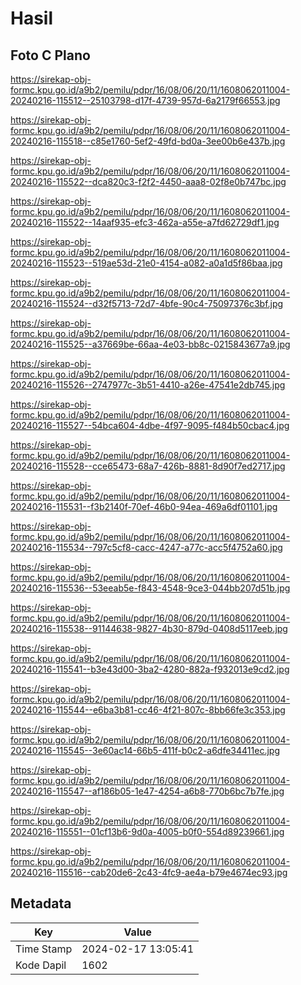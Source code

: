# Hasil

## Foto C Plano

https://sirekap-obj-formc.kpu.go.id/a9b2/pemilu/pdpr/16/08/06/20/11/1608062011004-20240216-115512--25103798-d17f-4739-957d-6a2179f66553.jpg

https://sirekap-obj-formc.kpu.go.id/a9b2/pemilu/pdpr/16/08/06/20/11/1608062011004-20240216-115518--c85e1760-5ef2-49fd-bd0a-3ee00b6e437b.jpg

https://sirekap-obj-formc.kpu.go.id/a9b2/pemilu/pdpr/16/08/06/20/11/1608062011004-20240216-115522--dca820c3-f2f2-4450-aaa8-02f8e0b747bc.jpg

https://sirekap-obj-formc.kpu.go.id/a9b2/pemilu/pdpr/16/08/06/20/11/1608062011004-20240216-115522--14aaf935-efc3-462a-a55e-a7fd62729df1.jpg

https://sirekap-obj-formc.kpu.go.id/a9b2/pemilu/pdpr/16/08/06/20/11/1608062011004-20240216-115523--519ae53d-21e0-4154-a082-a0a1d5f86baa.jpg

https://sirekap-obj-formc.kpu.go.id/a9b2/pemilu/pdpr/16/08/06/20/11/1608062011004-20240216-115524--d32f5713-72d7-4bfe-90c4-75097376c3bf.jpg

https://sirekap-obj-formc.kpu.go.id/a9b2/pemilu/pdpr/16/08/06/20/11/1608062011004-20240216-115525--a37669be-66aa-4e03-bb8c-0215843677a9.jpg

https://sirekap-obj-formc.kpu.go.id/a9b2/pemilu/pdpr/16/08/06/20/11/1608062011004-20240216-115526--2747977c-3b51-4410-a26e-47541e2db745.jpg

https://sirekap-obj-formc.kpu.go.id/a9b2/pemilu/pdpr/16/08/06/20/11/1608062011004-20240216-115527--54bca604-4dbe-4f97-9095-f484b50cbac4.jpg

https://sirekap-obj-formc.kpu.go.id/a9b2/pemilu/pdpr/16/08/06/20/11/1608062011004-20240216-115528--cce65473-68a7-426b-8881-8d90f7ed2717.jpg

https://sirekap-obj-formc.kpu.go.id/a9b2/pemilu/pdpr/16/08/06/20/11/1608062011004-20240216-115531--f3b2140f-70ef-46b0-94ea-469a6df01101.jpg

https://sirekap-obj-formc.kpu.go.id/a9b2/pemilu/pdpr/16/08/06/20/11/1608062011004-20240216-115534--797c5cf8-cacc-4247-a77c-acc5f4752a60.jpg

https://sirekap-obj-formc.kpu.go.id/a9b2/pemilu/pdpr/16/08/06/20/11/1608062011004-20240216-115536--53eeab5e-f843-4548-9ce3-044bb207d51b.jpg

https://sirekap-obj-formc.kpu.go.id/a9b2/pemilu/pdpr/16/08/06/20/11/1608062011004-20240216-115538--91144638-9827-4b30-879d-0408d5117eeb.jpg

https://sirekap-obj-formc.kpu.go.id/a9b2/pemilu/pdpr/16/08/06/20/11/1608062011004-20240216-115541--b3e43d00-3ba2-4280-882a-f932013e9cd2.jpg

https://sirekap-obj-formc.kpu.go.id/a9b2/pemilu/pdpr/16/08/06/20/11/1608062011004-20240216-115544--e6ba3b81-cc46-4f21-807c-8bb66fe3c353.jpg

https://sirekap-obj-formc.kpu.go.id/a9b2/pemilu/pdpr/16/08/06/20/11/1608062011004-20240216-115545--3e60ac14-66b5-411f-b0c2-a6dfe34411ec.jpg

https://sirekap-obj-formc.kpu.go.id/a9b2/pemilu/pdpr/16/08/06/20/11/1608062011004-20240216-115547--af186b05-1e47-4254-a6b8-770b6bc7b7fe.jpg

https://sirekap-obj-formc.kpu.go.id/a9b2/pemilu/pdpr/16/08/06/20/11/1608062011004-20240216-115551--01cf13b6-9d0a-4005-b0f0-554d89239661.jpg

https://sirekap-obj-formc.kpu.go.id/a9b2/pemilu/pdpr/16/08/06/20/11/1608062011004-20240216-115516--cab20de6-2c43-4fc9-ae4a-b79e4674ec93.jpg


## Metadata

| Key        | Value               |
| ---------- | ------------------- |
| Time Stamp | 2024-02-17 13:05:41 |
| Kode Dapil | 1602                |



